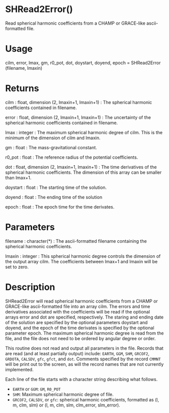 # SHRead2Error()

Read spherical harmonic coefficients from a CHAMP or GRACE-like ascii-formatted file.

# Usage

cilm, error, lmax, gm, r0_pot, dot, doystart, doyend, epoch = SHRead2Error (filename, lmaxin)

# Returns

cilm : float, dimension (2, lmaxin+1, lmaxin+1)
:   The spherical harmonic coefficients contained in filename.

error : float, dimension (2, lmaxin+1, lmaxin+1)
:   The uncertainty of the spherical harmonic coefficients contained in filename.

lmax : integer
:   The maximum spherical harmonic degree of cilm. This is the minimum of the dimension of cilm and lmaxin.

gm : float
:   The mass-gravitational constant.

r0_pot : float
:   The reference radius of the potential coefficients.

dot : float, dimension (2, lmaxin+1, lmaxin+1)
:   The time derivatives of the spherical harmonic coefficients. The dimension of this array can be smaller than lmax+1.

doystart : float
:   The starting time of the solution.

doyend : float
:   The ending time of the solution

epoch : float
:   The epoch time for the time derivates.

# Parameters

filename : character(*)
:   The ascii-formatted filename containing the spherical harmonic coefficients.

lmaxin : integer
:   This spherical harmonic degree controls the dimension of the output array cilm. The coefficients between lmax+1 and lmaxin will be set to zero.

# Description

SHRead2Error will read spherical harmonic coefficients from a CHAMP or GRACE-like ascii-formatted file into an array cilm. The errors and time derivatives associated with the coefficients will be read if the optional arrays error and dot are specified, respectively. The staring and ending date of the solution are specified by the optional parameters doystart and doyend, and the epoch of the time derivates is specified by the optional parameter epoch. The maximum spherical harmonic degree is read from the file, and the file does not need to be ordered by angular degree or order.

This routine does not read and output all parameters in the file. Records that are read (and at least partially output) include: `EARTH`, `GGM`, `SHM`, `GRCOF2`, `GRDOTA`, `CALSDV`, `gfc`, `gfct`, and `dot`. Comments specified by the record `CMMNT` will be print out to the screen, as will the record names that are not currently implemented.

Each line of the file starts with a character string describing what follows. 

- `EARTH` or `GGM`: `GM`, `R0_POT`
- `SHM`: Maximum spherical harmonic degree of file.
- `GRCOF2`, `CALSDV`, or `gfc`: spherical harmonic coefficients, formatted as (l, m, clm, slm) or (l, m, clm, slm, clm_error, slm_error).
